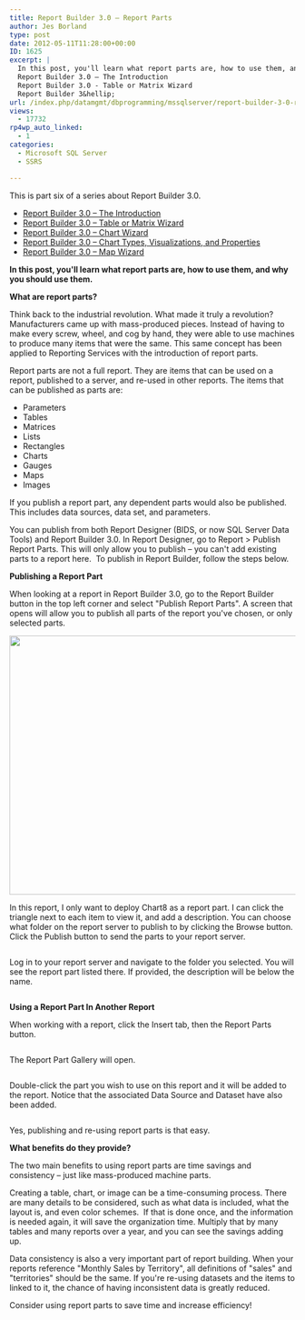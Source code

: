 ```yaml
---
title: Report Builder 3.0 – Report Parts
author: Jes Borland
type: post
date: 2012-05-11T11:28:00+00:00
ID: 1625
excerpt: |
  In this post, you'll learn what report parts are, how to use them, and why you should use them.
  Report Builder 3.0 – The Introduction
  Report Builder 3.0 - Table or Matrix Wizard
  Report Builder 3&hellip;
url: /index.php/datamgmt/dbprogramming/mssqlserver/report-builder-3-0-report/
views:
  - 17732
rp4wp_auto_linked:
  - 1
categories:
  - Microsoft SQL Server
  - SSRS

---
```

This is part six of a series about Report Builder 3.0.

  * <a title="Report Builder 3.0 – The Introduction" href="/index.php/datamgmt/dbprogramming/report-builder-3-0-the/" target="_blank">Report Builder 3.0 – The Introduction</a>
  * <a title="Report Builder 3.0 – Table or Matrix Wizard" href="/index.php/datamgmt/dbprogramming/report-builder-3-0-table/" target="_blank">Report Builder 3.0 – Table or Matrix Wizard</a>
  * <a title="Report Builder 3.0 – Chart Wizard" href="/index.php/datamgmt/dbprogramming/report-builder-3-0-chart/" target="_blank">Report Builder 3.0 – Chart Wizard</a>
  * <a title="Report Builder 3.0 – Chart Types, Visualizations, and Properties" href="/index.php/datamgmt/dbprogramming/report-builder-3-0-chart-1/" target="_blank">Report Builder 3.0 – Chart Types, Visualizations, and Properties</a>
  * <a title="Report Builder 3.0 – Map Wizard" href="/index.php/datamgmt/dbprogramming/report-builder-3-0-map/" target="_blank">Report Builder 3.0 – Map Wizard</a>

**In this post, you'll learn what report parts are, how to use them, and why you should use them.**

**What are report parts?** 

Think back to the industrial revolution. What made it truly a revolution? Manufacturers came up with mass-produced pieces. Instead of having to make every screw, wheel, and cog by hand, they were able to use machines to produce many items that were the same. This same concept has been applied to Reporting Services with the introduction of report parts.

Report parts are not a full report. They are items that can be used on a report, published to a server, and re-used in other reports. The items that can be published as parts are:

  * Parameters
  * Tables
  * Matrices
  * Lists
  * Rectangles
  * Charts
  * Gauges
  * Maps
  * Images

If you publish a report part, any dependent parts would also be published. This includes data sources, data set, and parameters.

You can publish from both Report Designer (BIDS, or now SQL Server Data Tools) and Report Builder 3.0. In Report Designer, go to Report > Publish Report Parts. This will only allow you to publish – you can't add existing parts to a report here.  To publish in Report Builder, follow the steps below.

**Publishing a Report Part** 

When looking at a report in Report Builder 3.0, go to the Report Builder button in the top left corner and select "Publish Report Parts". A screen that opens will allow you to publish all parts of the report you've chosen, or only selected parts.

<p style="text-align: center">
  <img src="/wp-content/uploads/users/grrlgeek/RB3Parts1.JPG?mtime=1336705090" alt="" width="603" height="456" />
</p>

In this report, I only want to deploy Chart8 as a report part. I can click the triangle next to each item to view it, and add a description. You can choose what folder on the report server to publish to by clicking the Browse button. Click the Publish button to send the parts to your report server.

<p style="text-align: center">
  <img src="/wp-content/uploads/users/grrlgeek/RB3Parts2.JPG?mtime=1336705090" alt="" />
</p>

Log in to your report server and navigate to the folder you selected. You will see the report part listed there. If provided, the description will be below the name.

<p style="text-align: center">
  <img style="text-align: center" src="/wp-content/uploads/users/grrlgeek/RB3Parts3.JPG?mtime=1336705090" alt="" />
</p>

**Using a Report Part In Another Report** 

When working with a report, click the Insert tab, then the Report Parts button.

<p style="text-align: center">
  <img src="/wp-content/uploads/users/grrlgeek/RB3Parts4.JPG?mtime=1336705090" alt="" />
</p>

The Report Part Gallery will open.

<p style="text-align: center">
  <img src="/wp-content/uploads/users/grrlgeek/RB3Parts5.JPG?mtime=1336705090" alt="" />
</p>

Double-click the part you wish to use on this report and it will be added to the report. Notice that the associated Data Source and Dataset have also been added.

<p style="text-align: center">
  <img src="/wp-content/uploads/users/grrlgeek/RB3Parts6.JPG?mtime=1336705090" alt="" />
</p>

Yes, publishing and re-using report parts is that easy.

**What benefits do they provide?** 

The two main benefits to using report parts are time savings and consistency – just like mass-produced machine parts.

Creating a table, chart, or image can be a time-consuming process. There are many details to be considered, such as what data is included, what the layout is, and even color schemes.  If that is done once, and the information is needed again, it will save the organization time. Multiply that by many tables and many reports over a year, and you can see the savings adding up.

Data consistency is also a very important part of report building. When your reports reference "Monthly Sales by Territory", all definitions of "sales" and "territories" should be the same. If you're re-using datasets and the items to linked to it, the chance of having inconsistent data is greatly reduced.

Consider using report parts to save time and increase efficiency!
